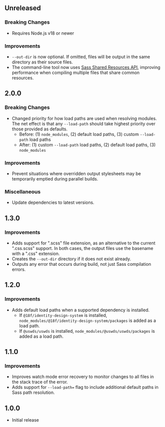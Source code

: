 ## Unreleased

### Breaking Changes

- Requires Node.js v18 or newer

### Improvements

- `--out-dir` is now optional. If omitted, files will be output in the same directory as their source files.
- The command-line tool now uses [Sass Shared Resources API](https://github.com/sass/sass/blob/main/accepted/shared-resources.d.ts.md), improving performance when compiling multiple files that share common resources.

## 2.0.0

### Breaking Changes

- Changed priority for how load paths are used when resolving modules. The net effect is that any `--load-path` should take highest priority over those provided as defaults.
  - Before: (1) `node_modules`, (2) default load paths, (3) custom `--load-path` load paths
  - After: (1) custom `--load-path` load paths, (2) default load paths, (3) `node_modules`

### Improvements

- Prevent situations where overridden output stylesheets may be temporarily emptied during parallel builds.

### Miscellaneous

- Update dependencies to latest versions.

## 1.3.0

### Improvements

- Adds support for ".scss" file extension, as an alternative to the current ".css.scss" support. In both cases, the output files use the basename with a ".css" extension.
- Creates the `--out-dir` directory if it does not exist already.
- Outputs any error that occurs during build, not just Sass compilation errors.

## 1.2.0

### Improvements

- Adds default load paths when a supported dependency is installed.
  - If `@18f/identity-design-system` is installed, `node_modules/@18f/identity-design-system/packages` is added as a load path.
  - If `@uswds/uswds` is installed, `node_modules/@uswds/uswds/packages` is added as a load path.

## 1.1.0

### Improvements

- Improves watch mode error recovery to monitor changes to all files in the stack trace of the error.
- Adds support for `--load-path=` flag to include additional default paths in Sass path resolution.

## 1.0.0

- Initial release
